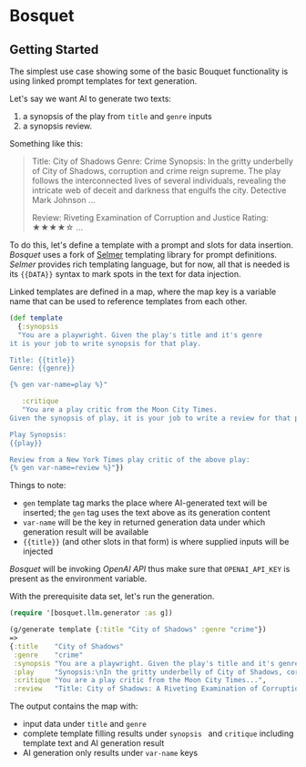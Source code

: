 # Bosquet

## Getting Started

The simplest use case showing some of the basic Bouquet functionality is using linked prompt templates for text generation.

Let's say we want AI to generate two texts:
1. a synopsis of the play from `title` and `genre` inputs
1. a synopsis review.

Something like this:

> Title: City of Shadows
> Genre: Crime
> Synopsis:
> In the gritty underbelly of City of Shadows, corruption and crime reign supreme. The play follows the interconnected lives of several individuals, revealing the intricate web of deceit and darkness that engulfs the city. Detective Mark Johnson ...
> 
> Review:
> Riveting Examination of Corruption and Justice
> Rating: ★★★★☆ 
> ...

To do this, let's define a template with a prompt and slots for data insertion. *Bosquet* uses a fork of [Selmer](https://github.com/zmedelis/Selmer) templating library for prompt definitions. *Selmer* provides rich templating language, but for now, all that is needed is its `{{DATA}}` syntax to mark spots in the text for data injection.

Linked templates are defined in a map, where the map key is a variable name that can be used to reference templates from each other.

```clojure
(def template
  {:synopsis  
  "You are a playwright. Given the play's title and it's genre
it is your job to write synopsis for that play.

Title: {{title}}
Genre: {{genre}}

{% gen var-name=play %}"

   :critique
   "You are a play critic from the Moon City Times.
Given the synopsis of play, it is your job to write a review for that play.

Play Synopsis:
{{play}}

Review from a New York Times play critic of the above play:
{% gen var-name=review %}"})
```

Things to note:
* `gen` template tag marks the place where AI-generated text will be inserted; the `gen` tag uses the text above as its generation content
* `var-name` will be the key in returned generation data under which generation result will be available
* `{{title}}` (and other slots in that form) is where supplied inputs will be injected

*Bosquet* will be invoking *OpenAI API* thus make sure that `OPENAI_API_KEY` is present as the environment variable. 

With the prerequisite data set, let's run the generation.

```clojure
(require '[bosquet.llm.generator :as g])

(g/generate template {:title "City of Shadows" :genre "crime"}) 
=>
{:title    "City of Shadows"
 :genre    "crime"
 :synopsis "You are a playwright. Given the play's title and it's genre\nit is your job to write synopsis for that play.\n\nTitle: City of Shadows..."
 :play     "Synopsis:\nIn the gritty underbelly of City of Shadows, corruption and crime reign supreme. The play follows the interconnected...",
 :critique "You are a play critic from the Moon City Times...",
 :review   "Title: City of Shadows: A Riveting Examination of Corruption and Justice\n\nRating: ★★★★☆\n\nIn the City of Shadows, where deceit and crime intertwine..."}
```

The output contains the map with:
* input data under `title` and `genre`
* complete template filling results under `synopsis ` and `critique` including template text and AI generation result
* AI generation only results under `var-name` keys
